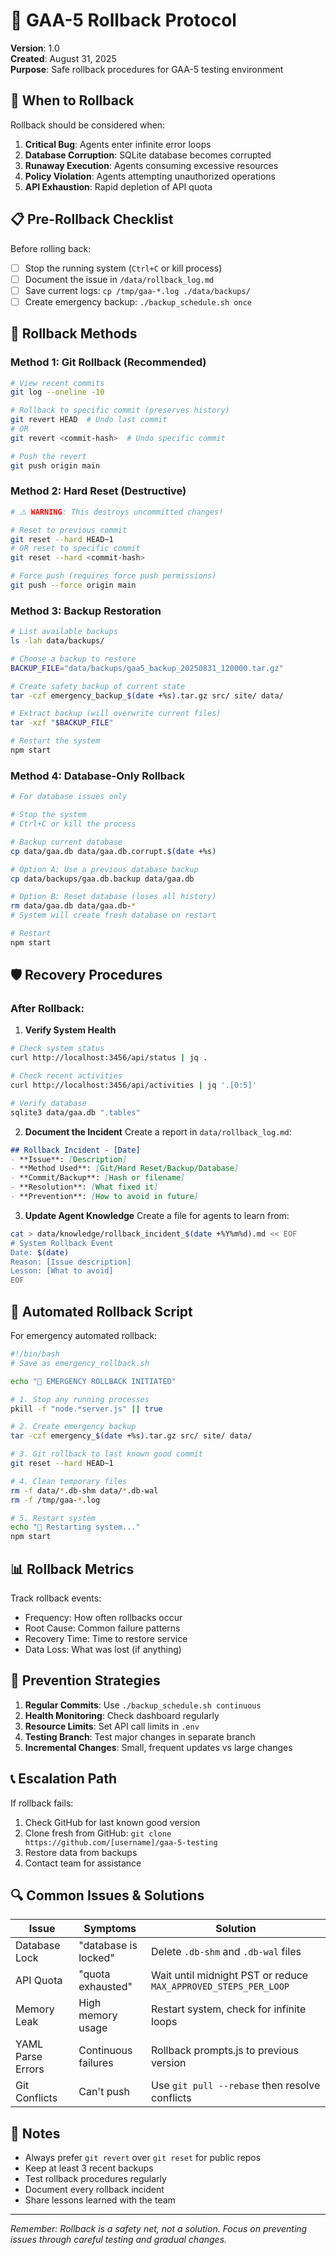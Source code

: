 # 🔄 GAA-5 Rollback Protocol

**Version**: 1.0  
**Created**: August 31, 2025  
**Purpose**: Safe rollback procedures for GAA-5 testing environment

## 🚨 When to Rollback

Rollback should be considered when:
1. **Critical Bug**: Agents enter infinite error loops
2. **Database Corruption**: SQLite database becomes corrupted
3. **Runaway Execution**: Agents consuming excessive resources
4. **Policy Violation**: Agents attempting unauthorized operations
5. **API Exhaustion**: Rapid depletion of API quota

## 📋 Pre-Rollback Checklist

Before rolling back:
- [ ] Stop the running system (`Ctrl+C` or kill process)
- [ ] Document the issue in `/data/rollback_log.md`
- [ ] Save current logs: `cp /tmp/gaa-*.log ./data/backups/`
- [ ] Create emergency backup: `./backup_schedule.sh once`

## 🔧 Rollback Methods

### Method 1: Git Rollback (Recommended)
```bash
# View recent commits
git log --oneline -10

# Rollback to specific commit (preserves history)
git revert HEAD  # Undo last commit
# OR
git revert <commit-hash>  # Undo specific commit

# Push the revert
git push origin main
```

### Method 2: Hard Reset (Destructive)
```bash
# ⚠️ WARNING: This destroys uncommitted changes!

# Reset to previous commit
git reset --hard HEAD~1
# OR reset to specific commit
git reset --hard <commit-hash>

# Force push (requires force push permissions)
git push --force origin main
```

### Method 3: Backup Restoration
```bash
# List available backups
ls -lah data/backups/

# Choose a backup to restore
BACKUP_FILE="data/backups/gaa5_backup_20250831_120000.tar.gz"

# Create safety backup of current state
tar -czf emergency_backup_$(date +%s).tar.gz src/ site/ data/

# Extract backup (will overwrite current files)
tar -xzf "$BACKUP_FILE"

# Restart the system
npm start
```

### Method 4: Database-Only Rollback
```bash
# For database issues only

# Stop the system
# Ctrl+C or kill the process

# Backup current database
cp data/gaa.db data/gaa.db.corrupt.$(date +%s)

# Option A: Use a previous database backup
cp data/backups/gaa.db.backup data/gaa.db

# Option B: Reset database (loses all history)
rm data/gaa.db data/gaa.db-*
# System will create fresh database on restart

# Restart
npm start
```

## 🛡️ Recovery Procedures

### After Rollback:

1. **Verify System Health**
```bash
# Check system status
curl http://localhost:3456/api/status | jq .

# Check recent activities
curl http://localhost:3456/api/activities | jq '.[0:5]'

# Verify database
sqlite3 data/gaa.db ".tables"
```

2. **Document the Incident**
Create a report in `data/rollback_log.md`:
```markdown
## Rollback Incident - [Date]
- **Issue**: [Description]
- **Method Used**: [Git/Hard Reset/Backup/Database]
- **Commit/Backup**: [Hash or filename]
- **Resolution**: [What fixed it]
- **Prevention**: [How to avoid in future]
```

3. **Update Agent Knowledge**
Create a file for agents to learn from:
```bash
cat > data/knowledge/rollback_incident_$(date +%Y%m%d).md << EOF
# System Rollback Event
Date: $(date)
Reason: [Issue description]
Lesson: [What to avoid]
EOF
```

## 🔄 Automated Rollback Script

For emergency automated rollback:

```bash
#!/bin/bash
# Save as emergency_rollback.sh

echo "🚨 EMERGENCY ROLLBACK INITIATED"

# 1. Stop any running processes
pkill -f "node.*server.js" || true

# 2. Create emergency backup
tar -czf emergency_$(date +%s).tar.gz src/ site/ data/

# 3. Git rollback to last known good commit
git reset --hard HEAD~1

# 4. Clean temporary files
rm -f data/*.db-shm data/*.db-wal
rm -f /tmp/gaa-*.log

# 5. Restart system
echo "🔄 Restarting system..."
npm start
```

## 📊 Rollback Metrics

Track rollback events:
- Frequency: How often rollbacks occur
- Root Cause: Common failure patterns
- Recovery Time: Time to restore service
- Data Loss: What was lost (if anything)

## 🎯 Prevention Strategies

1. **Regular Commits**: Use `./backup_schedule.sh continuous`
2. **Health Monitoring**: Check dashboard regularly
3. **Resource Limits**: Set API call limits in `.env`
4. **Testing Branch**: Test major changes in separate branch
5. **Incremental Changes**: Small, frequent updates vs large changes

## 📞 Escalation Path

If rollback fails:
1. Check GitHub for last known good version
2. Clone fresh from GitHub: `git clone https://github.com/[username]/gaa-5-testing`
3. Restore data from backups
4. Contact team for assistance

## 🔍 Common Issues & Solutions

| Issue | Symptoms | Solution |
|-------|----------|----------|
| Database Lock | "database is locked" | Delete `.db-shm` and `.db-wal` files |
| API Quota | "quota exhausted" | Wait until midnight PST or reduce `MAX_APPROVED_STEPS_PER_LOOP` |
| Memory Leak | High memory usage | Restart system, check for infinite loops |
| YAML Parse Errors | Continuous failures | Rollback prompts.js to previous version |
| Git Conflicts | Can't push | Use `git pull --rebase` then resolve conflicts |

## 📝 Notes

- Always prefer `git revert` over `git reset` for public repos
- Keep at least 3 recent backups
- Test rollback procedures regularly
- Document every rollback incident
- Share lessons learned with the team

---
*Remember: Rollback is a safety net, not a solution. Focus on preventing issues through careful testing and gradual changes.*